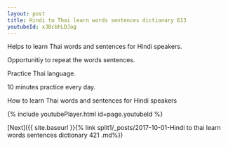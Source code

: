 ```yaml
---
layout: post
title: Hindi to Thai learn words sentences dictionary 613 
youtubeId: xJBcbhLDJog
---
```

 
 
Helps to learn Thai words and sentences for Hindi speakers.

Opportunitiy to repeat the words sentences. 

Practice Thai language. 
 
10 minutes practice every day. 
 
How to learn Thai words and sentences for Hindi speakers 
 
{% include youtubePlayer.html id=page.youtubeId %}
 
 
[Next]({{ site.baseurl }}{% link  split1/_posts/2017-10-01-Hindi to thai learn words sentences dictionary 421 .md%})
 
